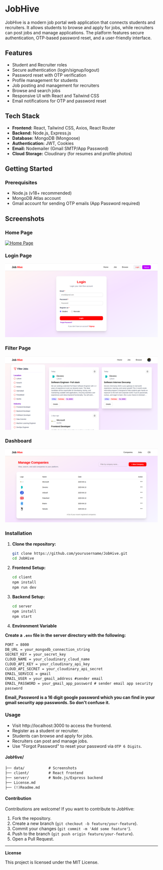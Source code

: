 # JobHive

JobHive is a modern job portal web application that connects students and recruiters. It allows students to browse and apply for jobs, while recruiters can post jobs and manage applications. The platform features secure authentication, OTP-based password reset, and a user-friendly interface.

## Features

- Student and Recruiter roles
- Secure authentication (login/signup/logout)
- Password reset with OTP verification
- Profile management for students
- Job posting and management for recruiters
- Browse and search jobs
- Responsive UI with React and Tailwind CSS
- Email notifications for OTP and password reset

## Tech Stack

- **Frontend:** React, Tailwind CSS, Axios, React Router
- **Backend:** Node.js, Express.js
- **Database:** MongoDB (Mongoose)
- **Authentication:** JWT, Cookies
- **Email:** Nodemailer (Gmail SMTP/App Password)
- **Cloud Storage:** Cloudinary (for resumes and profile photos)

## Getting Started

### Prerequisites

- Node.js (v18+ recommended)
- MongoDB Atlas account
- Gmail account for sending OTP emails (App Password required)

## Screenshots

### Home Page

[![Home Page](data/homepage.png)](data/homepage.png)

### Login Page

![Login Page](data/Login.png)

### Filter Page

![Filter Page](data/FilterCards.png)

### Dashboard

![Admin](data/Admin.png)

### Installation

1. **Clone the repository:**
   ```bash
   git clone https://github.com/yourusername/JobHive.git
   cd JobHive
   ```
2. **Frontend Setup:**
   ```bash
   cd client
   npm install
   npm run dev
   ```
3. **Backend Setup:**
   ```bash
   cd server
   npm install
   npm start
   ```
4. **Environment Variable**

**Create a `.env` file in the server directory with the following:**

```env
PORT = 8000
DB_URL = your_mongodb_connection_string
SECRET_KEY = your_secret_key
CLOUD_NAME = your_cloudinary_cloud_name
CLOUD_API_KEY = your_cloudinary_api_key
CLOUD_API_SECRET = your_cloudinary_api_secret
EMAIL_SERVICE = gmail
EMAIL_USER = your_gmail_address #sender email
EMAIL_PASSWORD = your_gmail_app_password # sender email app security password
```

**Email_Password is a 16 digit google password which you can find in your gmail security app passwords. So don't confuse it.**

### Usage

- Visit http://localhost:3000 to access the frontend.
- Register as a student or recruiter.
- Students can browse and apply for jobs.
- Recruiters can post and manage jobs.
- Use "Forgot Password" to reset your password via `OTP 6 Digits`.

#### JobHive/

```
├── data/           # Screenshots
├── client/         # React frontend
├── server/         # Node.js/Express backend
├── License.md
├── (!)Readme.md
```

#### Contribution

Contributions are welcome! If you want to contribute to JobHive:

1. Fork the repository.
2. Create a new branch (`git checkout -b feature/your-feature`).
3. Commit your changes (`git commit -m 'Add some feature'`).
4. Push to the branch (`git push origin feature/your-feature`).
5. Open a Pull Request.

---

**License**

This project is licensed under the MIT License.
